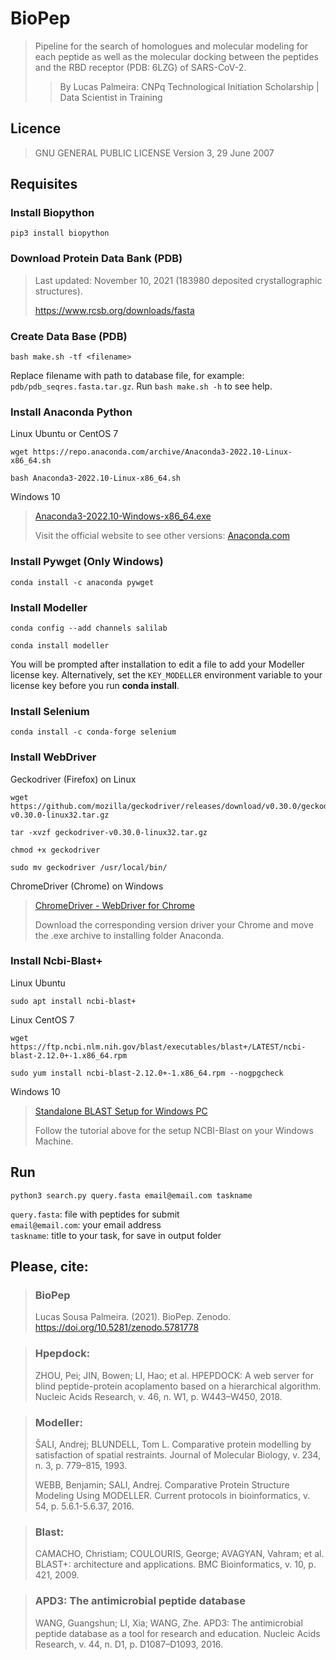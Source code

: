 # BioPep

> Pipeline for the search of homologues and molecular modeling for each peptide as well as the molecular docking between the peptides and the RBD receptor (PDB: 6LZG) of SARS-CoV-2.
>> By Lucas Palmeira: CNPq Technological Initiation Scholarship | Data Scientist in Training

## Licence
> GNU GENERAL PUBLIC LICENSE Version 3, 29 June 2007

## Requisites

### Install Biopython
```
pip3 install biopython
```

### Download Protein Data Bank (PDB)
> Last updated: November 10, 2021 (183980 deposited crystallographic structures).
> 
> https://www.rcsb.org/downloads/fasta

### Create Data Base (PDB)
```
bash make.sh -tf <filename>
```
Replace filename with path to database file, for example: `pdb/pdb_seqres.fasta.tar.gz`. Run `bash make.sh -h` to see help.

### Install Anaconda Python

Linux Ubuntu or CentOS 7
```
wget https://repo.anaconda.com/archive/Anaconda3-2022.10-Linux-x86_64.sh
```
```
bash Anaconda3-2022.10-Linux-x86_64.sh
```

Windows 10
> [Anaconda3-2022.10-Windows-x86_64.exe](https://repo.anaconda.com/archive/Anaconda3-2022.10-Windows-x86_64.exe)
> 
> Visit the official website to see other versions: [Anaconda.com](https://www.anaconda.com/products/distribution#Downloads)

### Install Pywget (Only Windows)
```
conda install -c anaconda pywget
```

### Install Modeller
```
conda config --add channels salilab
```
```
conda install modeller
```
You will be prompted after installation to edit a file to add your Modeller license key.
Alternatively, set the `KEY_MODELLER` environment variable to your license key before you run **conda install**.

### Install Selenium
```
conda install -c conda-forge selenium
```

### Install WebDriver

Geckodriver (Firefox) on Linux
```
wget https://github.com/mozilla/geckodriver/releases/download/v0.30.0/geckodriver-v0.30.0-linux32.tar.gz
```
```
tar -xvzf geckodriver-v0.30.0-linux32.tar.gz
```
```
chmod +x geckodriver
```
```
sudo mv geckodriver /usr/local/bin/
```

ChromeDriver (Chrome) on Windows
> [ChromeDriver - WebDriver for Chrome](https://chromedriver.chromium.org/downloads)
> 
> Download the corresponding version driver your Chrome and move the .exe archive to installing folder Anaconda.

### Install Ncbi-Blast+ 

Linux Ubuntu
```
sudo apt install ncbi-blast+
```

Linux CentOS 7
```
wget https://ftp.ncbi.nlm.nih.gov/blast/executables/blast+/LATEST/ncbi-blast-2.12.0+-1.x86_64.rpm
```
```
sudo yum install ncbi-blast-2.12.0+-1.x86_64.rpm --nogpgcheck
```

Windows 10
> [Standalone BLAST Setup for Windows PC](https://www.ncbi.nlm.nih.gov/books/NBK52637/)
> 
> Follow the tutorial above for the setup NCBI-Blast on your Windows Machine.

## Run
```
python3 search.py query.fasta email@email.com taskname
```
`query.fasta`: file with peptides for submit <br>
`email@email.com`: your email address <br>
`taskname`: title to your task, for save in output folder

## Please, cite:
> ### BioPep
> Lucas Sousa Palmeira. (2021). BioPep. Zenodo. https://doi.org/10.5281/zenodo.5781778

> ### Hpepdock:
> ZHOU, Pei; JIN, Bowen; LI, Hao; et al. HPEPDOCK: A web server for blind peptide-protein acoplamento based on a hierarchical algorithm. Nucleic Acids Research, v. 46, n. W1, p. W443–W450, 2018.

> ### Modeller:
> ŠALI, Andrej; BLUNDELL, Tom L. Comparative protein modelling by satisfaction of spatial restraints. Journal of Molecular Biology, v. 234, n. 3, p. 779–815, 1993.
> 
> WEBB, Benjamin; SALI, Andrej. Comparative Protein Structure Modeling Using MODELLER. Current protocols in bioinformatics, v. 54, p. 5.6.1-5.6.37, 2016.

> ### Blast:
> CAMACHO, Christiam; COULOURIS, George; AVAGYAN, Vahram; et al. BLAST+: architecture and applications. BMC Bioinformatics, v. 10, p. 421, 2009.

> ### APD3: The antimicrobial peptide database
> WANG, Guangshun; LI, Xia; WANG, Zhe. APD3: The antimicrobial peptide database as a tool for research and education. Nucleic Acids Research, v. 44, n. D1, p. D1087–D1093, 2016.
